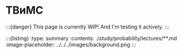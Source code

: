 # ТВиМС

:::{danger} This page is currently WIP! And I'm testing it actively.
:::

:::{listing}
:type: summary 
:contents: ./study/probability/lectures/**.md
:image-placeholder: ../../../images/background.png
:::